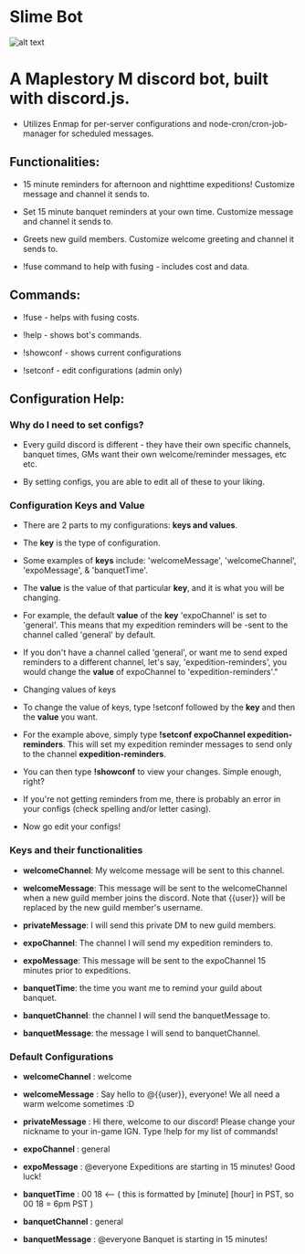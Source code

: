 # Slime Bot

![alt text](https://banner2.kisspng.com/20180403/yxe/kisspng-maplestory-2-maplestory-adventures-video-game-boss-slime-5ac4353af285a0.8111380015228081229934.jpg)

# A Maplestory M discord bot, built with discord.js. 

 - Utilizes Enmap for per-server configurations and node-cron/cron-job-manager for scheduled messages.
  

## Functionalities:

- 15 minute reminders for afternoon and nighttime expeditions! Customize message and channel it sends to.

- Set 15 minute banquet reminders at your own time. Customize message and channel it sends to.

- Greets new guild members. Customize welcome greeting and channel it sends to.

- !fuse command to help with fusing - includes cost and data.


## Commands: 

- !fuse - helps with fusing costs.

- !help - shows bot's commands.

- !showconf - shows current configurations

- !setconf - edit configurations (admin only)


## Configuration Help:

### Why do I need to set configs?
 
- Every guild discord is different - they have their own specific channels, banquet times, GMs want their own welcome/reminder     messages, etc etc. 

- By setting configs, you are able to edit all of these to your liking.

### Configuration Keys and Value

- There are 2 parts to my configurations: **keys and values**.

- The **key** is the type of configuration. 

- Some examples of **keys** include: 'welcomeMessage', 'welcomeChannel', 'expoMessage', & 'banquetTime'. 

- The **value** is the value of that particular **key**, and it is what you will be changing. 

- For example, the default **value** of the **key** 'expoChannel' is set to 'general'. This means that my expedition reminders will be -sent to the channel called 'general' by default. 

- If you don't have a channel called 'general', or want me to send exped reminders to a different channel, let's say, 'expedition-reminders', you would change the **value** of expoChannel to 'expedition-reminders'."
                  
- Changing values of keys
- To change the value of keys, type !setconf followed by the **key** and then the **value** you want.

- For the example above, simply type **!setconf expoChannel expedition-reminders**. This will set my expedition reminder messages to send only to the channel **expedition-reminders**.

- You can then type **!showconf** to view your changes. Simple enough, right?

- If you're not getting reminders from me, there is probably an error in your configs (check spelling and/or letter casing). 

- Now go edit your configs!
                 
### Keys and their functionalities

- **welcomeChannel**: My welcome message will be sent to this channel. 

- **welcomeMessage**: This message will be sent to the welcomeChannel when a new guild member joins the discord. Note that {{user}} will be replaced by the new guild member's username. 

- **privateMessage**: I will send this private DM to new guild members. 

- **expoChannel**: The channel I will send my expedition reminders to. 

- **expoMessage**: This message will be sent to the expoChannel 15 minutes prior to expeditions. 

- **banquetTime**: the time you want me to remind your guild about banquet. 

- **banquetChannel**: the channel I will send the banquetMessage to. 

- **banquetMessage**: the message I will send to banquetChannel.

### Default Configurations

- **welcomeChannel** : welcome

- **welcomeMessage** : Say hello to @{{user}}, everyone! We all need a warm welcome sometimes :D

- **privateMessage** : Hi there, welcome to our discord! Please change your nickname to your in-game IGN. Type !help for my list of commands!

- **expoChannel** : general

- **expoMessage** : @everyone Expeditions are starting in 15 minutes! Good luck!

- **banquetTime** : 00 18 <-- ( this is formatted by [minute] [hour] in PST, so 00 18 = 6pm PST )

- **banquetChannel** : general

- **banquetMessage** : @everyone Banquet is starting in 15 minutes!
